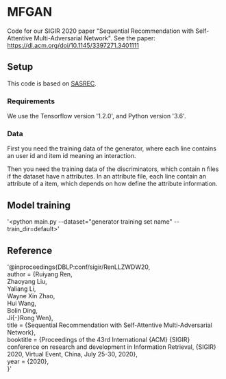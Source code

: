 # MFGAN
Code for our SIGIR 2020 paper "Sequential Recommendation with Self-Attentive Multi-Adversarial Network". 
See the paper: https://dl.acm.org/doi/10.1145/3397271.3401111

## Setup
This code is based on [SASREC](https://github.com/kang205/SASRec).

### Requirements
We use the Tensorflow version '1.2.0', and Python version '3.6'.

### Data
First you need the training data of the generator, where each line contains an user id and item id meaning an interaction. 

Then you need the training data of the discriminators, which contain n files if the dataset have n attributes. In an attribute file, each line contain an attribute of a item, which depends on how  define the attribute information.

## Model training
'<python main.py --dataset="generator training set name" --train_dir=default>'

## Reference
'@inproceedings{DBLP:conf/sigir/RenLLZWDW20,  
  author    = {Ruiyang Ren,  
               Zhaoyang Liu,  
               Yaliang Li,  
               Wayne Xin Zhao,  
               Hui Wang,  
               Bolin Ding,  
               Ji{-}Rong Wen},  
  title     = {Sequential Recommendation with Self-Attentive Multi-Adversarial Network},  
  booktitle = {Proceedings of the 43rd International {ACM} {SIGIR} conference on
               research and development in Information Retrieval, {SIGIR} 2020, Virtual
               Event, China, July 25-30, 2020},  
  year      = {2020},  
}'
